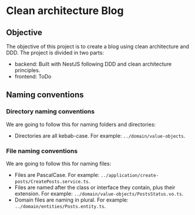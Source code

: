 # Clean architecture Blog

## Objective

The objective of this project is to create a blog using clean architecture and DDD. The project is divided in two parts:

- backend: Built with NestJS following DDD and clean architecture principles.
- frontend: ToDo

## Naming conventions

### Directory naming conventions

We are going to follow this for naming folders and directories:

- Directories are all kebab-case. For example: `../domain/value-objects`.

### File naming conventions

We are going to follow this for naming files:

- Files are PascalCase. For example: `../application/create-posts/CreatePosts.service.ts`.
- Files are named after the class or interface they contain, plus their extension. For example: `../domain/value-objects/PostsStatus.vo.ts`.
- Domain files are naming in plural. For example: `../domain/entities/Posts.entity.ts`.
